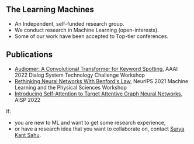 ## The Learning Machines
- An Independent, self-funded research group. 
- We conduct research in Machine Learning (open-interests). 
- Some of our work have been accepted to Top-tier conferences.

## Publications
- [Audiomer: A Convolutional Transformer for Keyword Spotting](https://arxiv.org/abs/2109.10252), AAAI 2022 Dialog System Technology Challenge Workshop
- [Rethinking Neural Networks With Benford's Law](https://arxiv.org/abs/2102.03313), NeurIPS 2021 Machine Learning and the Physical Sciences Workshop
- [Introducing Self-Attention to Target Attentive Graph Neural Networks](https://arxiv.org/abs/2107.01516), AISP 2022

If:
  - you are new to ML and want to get some research experience,
  - or have a research idea that you want to collaborate on,
contact [Surya Kant Sahu](https://www.linkedin.com/in/surya-kant-oju/).

